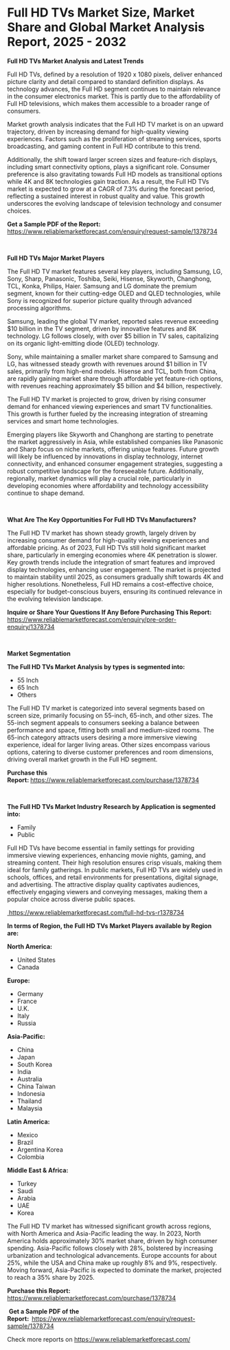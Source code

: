 <p><h1>Full HD TVs Market Size, Market Share and Global Market Analysis Report, 2025 - 2032</h1></p><p><strong>Full HD TVs Market Analysis and Latest Trends</strong></p>
<p><p>Full HD TVs, defined by a resolution of 1920 x 1080 pixels, deliver enhanced picture clarity and detail compared to standard definition displays. As technology advances, the Full HD segment continues to maintain relevance in the consumer electronics market. This is partly due to the affordability of Full HD televisions, which makes them accessible to a broader range of consumers.</p><p>Market growth analysis indicates that the Full HD TV market is on an upward trajectory, driven by increasing demand for high-quality viewing experiences. Factors such as the proliferation of streaming services, sports broadcasting, and gaming content in Full HD contribute to this trend. </p><p>Additionally, the shift toward larger screen sizes and feature-rich displays, including smart connectivity options, plays a significant role. Consumer preference is also gravitating towards Full HD models as transitional options while 4K and 8K technologies gain traction. As a result, the Full HD TVs market is expected to grow at a CAGR of 7.3% during the forecast period, reflecting a sustained interest in robust quality and value. This growth underscores the evolving landscape of television technology and consumer choices.</p></p>
<p><strong>Get a Sample PDF of the Report:&nbsp;</strong> <a href="https://www.reliablemarketforecast.com/enquiry/request-sample/1378734?utm_campaign=2439&utm_medium=2&utm_source=Github&utm_content=ia&utm_term=04042025&utm_id=full-hd-tvs">https://www.reliablemarketforecast.com/enquiry/request-sample/1378734</a></p>
<p>&nbsp;</p>
<p><strong>Full HD TVs Major Market Players</strong></p>
<p><p>The Full HD TV market features several key players, including Samsung, LG, Sony, Sharp, Panasonic, Toshiba, Seiki, Hisense, Skyworth, Changhong, TCL, Konka, Philips, Haier. Samsung and LG dominate the premium segment, known for their cutting-edge OLED and QLED technologies, while Sony is recognized for superior picture quality through advanced processing algorithms. </p><p>Samsung, leading the global TV market, reported sales revenue exceeding $10 billion in the TV segment, driven by innovative features and 8K technology. LG follows closely, with over $5 billion in TV sales, capitalizing on its organic light-emitting diode (OLED) technology.</p><p>Sony, while maintaining a smaller market share compared to Samsung and LG, has witnessed steady growth with revenues around $1 billion in TV sales, primarily from high-end models. Hisense and TCL, both from China, are rapidly gaining market share through affordable yet feature-rich options, with revenues reaching approximately $5 billion and $4 billion, respectively.</p><p>The Full HD TV market is projected to grow, driven by rising consumer demand for enhanced viewing experiences and smart TV functionalities. This growth is further fueled by the increasing integration of streaming services and smart home technologies. </p><p>Emerging players like Skyworth and Changhong are starting to penetrate the market aggressively in Asia, while established companies like Panasonic and Sharp focus on niche markets, offering unique features. Future growth will likely be influenced by innovations in display technology, internet connectivity, and enhanced consumer engagement strategies, suggesting a robust competitive landscape for the foreseeable future. Additionally, regionally, market dynamics will play a crucial role, particularly in developing economies where affordability and technology accessibility continue to shape demand.</p></p>
<p>&nbsp;</p>
<p><strong>What Are The Key Opportunities For Full HD TVs Manufacturers?</strong></p>
<p><p>The Full HD TV market has shown steady growth, largely driven by increasing consumer demand for high-quality viewing experiences and affordable pricing. As of 2023, Full HD TVs still hold significant market share, particularly in emerging economies where 4K penetration is slower. Key growth trends include the integration of smart features and improved display technologies, enhancing user engagement. The market is projected to maintain stability until 2025, as consumers gradually shift towards 4K and higher resolutions. Nonetheless, Full HD remains a cost-effective choice, especially for budget-conscious buyers, ensuring its continued relevance in the evolving television landscape.</p></p>
<p><strong>Inquire or Share Your Questions If Any Before Purchasing This Report:</strong> <a href="https://www.reliablemarketforecast.com/enquiry/pre-order-enquiry/1378734?utm_campaign=2439&utm_medium=2&utm_source=Github&utm_content=ia&utm_term=04042025&utm_id=full-hd-tvs">https://www.reliablemarketforecast.com/enquiry/pre-order-enquiry/1378734</a></p>
<p>&nbsp;</p>
<p><strong>Market Segmentation</strong></p>
<p><strong>The Full HD TVs Market Analysis by types is segmented into:</strong></p>
<p><ul><li>55 Inch</li><li>65 Inch</li><li>Others</li></ul></p>
<p><p>The Full HD TV market is categorized into several segments based on screen size, primarily focusing on 55-inch, 65-inch, and other sizes. The 55-inch segment appeals to consumers seeking a balance between performance and space, fitting both small and medium-sized rooms. The 65-inch category attracts users desiring a more immersive viewing experience, ideal for larger living areas. Other sizes encompass various options, catering to diverse customer preferences and room dimensions, driving overall market growth in the Full HD segment.</p></p>
<p><strong>Purchase this Report:&nbsp;</strong><a href="https://www.reliablemarketforecast.com/purchase/1378734?utm_campaign=2439&utm_medium=2&utm_source=Github&utm_content=ia&utm_term=04042025&utm_id=full-hd-tvs">https://www.reliablemarketforecast.com/purchase/1378734</a></p>
<p>&nbsp;</p>
<p><strong>The Full HD TVs Market Industry Research by Application is segmented into:</strong></p>
<p><ul><li>Family</li><li>Public</li></ul></p>
<p><p>Full HD TVs have become essential in family settings for providing immersive viewing experiences, enhancing movie nights, gaming, and streaming content. Their high resolution ensures crisp visuals, making them ideal for family gatherings. In public markets, Full HD TVs are widely used in schools, offices, and retail environments for presentations, digital signage, and advertising. The attractive display quality captivates audiences, effectively engaging viewers and conveying messages, making them a popular choice across diverse public spaces.</p></p>
<p><a href="https://www.reliablemarketforecast.com/full-hd-tvs-r1378734?utm_campaign=2439&utm_medium=2&utm_source=Github&utm_content=ia&utm_term=04042025&utm_id=full-hd-tvs">&nbsp;https://www.reliablemarketforecast.com/full-hd-tvs-r1378734</a></p>
<p><strong>In terms of Region, the Full HD TVs Market Players available by Region are:</strong></p>
<p>
    <p> <strong> North America: </strong>
        <ul>
            <li>United States</li>
            <li>Canada</li>
        </ul>
        </p> 
    <p> <strong> Europe: </strong>
        <ul>
            <li>Germany</li>
            <li>France</li>
            <li>U.K.</li>
            <li>Italy</li>
            <li>Russia</li>
        </ul>
        </p> 
    <p> <strong> Asia-Pacific: </strong>
        <ul>
            <li>China</li>
            <li>Japan</li>
            <li>South Korea</li>
            <li>India</li>
            <li>Australia</li>
            <li>China Taiwan</li>
            <li>Indonesia</li>
            <li>Thailand</li>
            <li>Malaysia</li>
        </ul>
        </p> 
    <p> <strong> Latin America: </strong>
        <ul>
            <li>Mexico</li>
            <li>Brazil</li>
            <li>Argentina Korea</li>
            <li>Colombia</li>
        </ul>
        </p> 
    <p> <strong> Middle East & Africa: </strong>
        <ul>
            <li>Turkey</li>
            <li>Saudi</li>
            <li>Arabia</li>
            <li>UAE</li>
            <li>Korea</li>
        </ul>
    </p>
    </p>
<p><p>The Full HD TV market has witnessed significant growth across regions, with North America and Asia-Pacific leading the way. In 2023, North America holds approximately 30% market share, driven by high consumer spending. Asia-Pacific follows closely with 28%, bolstered by increasing urbanization and technological advancements. Europe accounts for about 25%, while the USA and China make up roughly 8% and 9%, respectively. Moving forward, Asia-Pacific is expected to dominate the market, projected to reach a 35% share by 2025.</p></p>
<p><strong>Purchase this Report: </strong><a href="https://www.reliablemarketforecast.com/purchase/1378734?utm_campaign=2439&utm_medium=2&utm_source=Github&utm_content=ia&utm_term=04042025&utm_id=full-hd-tvs">https://www.reliablemarketforecast.com/purchase/1378734</a></p>
<p>&nbsp;<strong>Get a Sample PDF of the Report:&nbsp;&nbsp;</strong><a href="https://www.reliablemarketforecast.com/enquiry/request-sample/1378734?utm_campaign=2439&utm_medium=2&utm_source=Github&utm_content=ia&utm_term=04042025&utm_id=full-hd-tvs">https://www.reliablemarketforecast.com/enquiry/request-sample/1378734</a></p>
<p><strong></strong></p>
<p>Check more reports on <a href="https://www.reliablemarketforecast.com/?utm_campaign=2439&utm_medium=2&utm_source=Github&utm_content=ia&utm_term=04042025&utm_id=full-hd-tvs">https://www.reliablemarketforecast.com/</a></p>